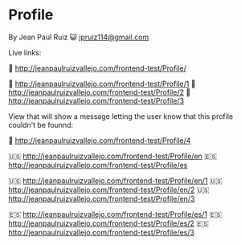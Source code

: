 # Profile

By Jean Paul Ruiz :smiley_cat: <jpruiz114@gmail.com>

Live links:

:link: http://jeanpaulruizvallejo.com/frontend-test/Profile/

:link: http://jeanpaulruizvallejo.com/frontend-test/Profile/1
:link: http://jeanpaulruizvallejo.com/frontend-test/Profile/2
:link: http://jeanpaulruizvallejo.com/frontend-test/Profile/3

View that will show a message letting the user know that this profile couldn't be founnd:

:link: http://jeanpaulruizvallejo.com/frontend-test/Profile/4

:us: http://jeanpaulruizvallejo.com/frontend-test/Profile/en
:es: http://jeanpaulruizvallejo.com/frontend-test/Profile/es

:us: http://jeanpaulruizvallejo.com/frontend-test/Profile/en/1
:us: http://jeanpaulruizvallejo.com/frontend-test/Profile/en/2
:us: http://jeanpaulruizvallejo.com/frontend-test/Profile/en/3

:es: http://jeanpaulruizvallejo.com/frontend-test/Profile/es/1
:es: http://jeanpaulruizvallejo.com/frontend-test/Profile/es/2
:es: http://jeanpaulruizvallejo.com/frontend-test/Profile/es/3

